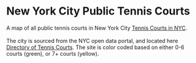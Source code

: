 # New York City Public Tennis Courts
A map of all public tennis courts in New York City <a href="https://aren-kab.github.io/nyc_public_tennis_courts/">Tennis Courts in NYC</a>. 
<br> <br>
The city is sourced from the NYC open data portal, and located here <a href="https://data.cityofnewyork.us/Recreation/Directory-of-Tennis-Courts/dies-sqgi/about_data">Directory of Tennis Courts</a>. The site is color coded based on either 0-6 courts (green), or 7+ courts (yellow). 
